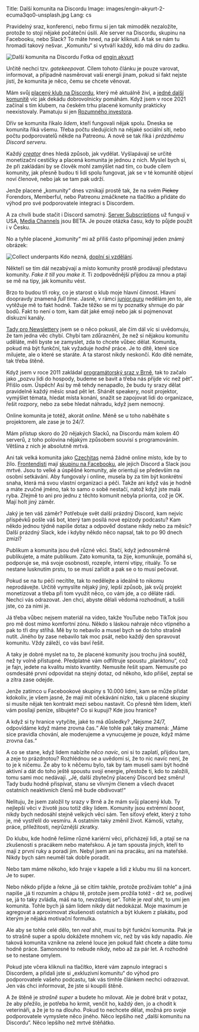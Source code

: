 Title: Další komunita na Discordu
Image: images/engin-akyurt-2-ecuma3qo0-unsplash.jpg
Lang: cs

Pravidelný sraz, konferenci, nebo firmu si jen tak mimoděk nezaložíte, protože to stojí nějaké počáteční úsilí.
Ale server na Discordu, skupinu na Facebooku, nebo Slack?
To máte hned, na pár kliknutí.
A tak se nám tu hromadí takový nešvar.
„Komunitu“ si vytváří každý, kdo má díru do zadku.

![Další komunita na Discordu]({static}/images/engin-akyurt-2-ecuma3qo0-unsplash.jpg)
Fotka od [engin akyurt](https://unsplash.com/@enginakyurt)

Určitě nechci tzv. _gatekeepovat_.
Cílem tohoto článku je pouze varovat, informovat, a případně nasměrovat vaši energii jinam, pokud si fakt nejste jistí, že komunita je něco, čemu se chcete věnovat.

Mám svůj [placený klub na Discordu](https://junior.guru/club/), který mě aktuálně živí, a [jedné další komunitě](https://python.cz/) víc jak dekádu dobrovolnicky pomáhám.
Když jsem v roce 2021 začínal s tím klubem, na českém trhu placené komunity prakticky neexistovaly.
Pamatuju si jen [Rozumného investora](https://www.rozumnyinvestor.cz/portal/).

Dřív se komunita říkalo _lidem_, kteří fungovali nějak spolu.
Dneska se komunita říká všemu.
Třeba počtu sledujících na nějaké sociální síti, nebo počtu podporovatelů někde na Patreonu.
A nově se tak říká i _prázdnému Discord serveru_.

Každý _[creator](https://www.pavlinaspeaks.com/blog/creator23)_ dnes hledá způsob, jak vydělat.
Vyšlapávají se určité monetizační cestičky a placená komunita je jednou z nich.
Myslel bych si, že při zakládání by se člověk mohl zamýšlet nad tím, co bude cílem komunity, jak přesně budou ti lidi spolu fungovat, jak se v té komunitě objeví noví členové, nebo jak se tam pak udrží.

Jenže placené „komunity“ dnes vznikají prostě tak, že na svém ~~Pickey~~ Forendors, Memberful, nebo Patreonu zmáčknete na tlačítko a přidáte do výhod pro své podporovatele integraci s Discordem.

A za chvíli bude stačit i Discord samotný.
[Server Subscriptions](https://creator-support.discord.com/hc/en-us/articles/10423011974551) už fungují v USA, [Media Channels](https://creator-support.discord.com/hc/en-us/articles/14346342766743-Media-Channels-for-Server-Subscriptions-BETA-) jsou BETA.
Je pouze otázka času, kdy to půjde použít i v Česku.

No a tyhle placené „komunity“ mi až příliš často připomínají jeden známý obrázek:

![Collect underpants]({static}/images/underpants.png)
Kdo nezná, [doplní si vzdělání](https://knowyourmeme.com/memes/profit).

Někteří se tím dál nezabývají a místo komunity prostě prodávají představu komunity.
_Fake it till you make it._
Ti zodpovědnější přijdou za mnou a ptají se mě na tipy, jak komunitu vést.

Brzo to budou tři roky, co je starost o klub moje hlavní činnost.
Hlavní doopravdy znamená _full time_.
Jasně, v rámci [junior.guru](https://junior.guru/) nedělám jen to, ale vytěžuje mě to fakt hodně.
Takže těžko se mi ty poznatky shrnuje do pár bodů.
Fakt to není o tom, kam dát jaké emoji nebo jak si pojmenovat diskuzní kanály.

[Tady pro Newslettery](https://www.newslettery.cz/p/cerven-2023) jsem se o něco pokusil, ale čím dál víc si uvědomuju, že tam jedna věc chybí.
Chybí tam zdůraznění, že než si nějakou komunitu uděláte, měli byste se zamyslet, zda to chcete vůbec dělat.
Komunita, pokud má být funkční, tak vyžaduje _hodně_ práce.
Je to dítě, které sice milujete, ale o které se staráte.
A ta starost nikdy neskončí.
Kdo dítě nemáte, tak třeba štěně.

Když jsem v roce 2011 zakládal [programátorský sraz v Brně](https://pyvo.cz/brno-pyvo/), tak to začalo jako „pozvu lidi do hospody, budeme se bavit a třeba nás přijde víc než pět”.
Přišlo osm.
Úspěch!
Asi by mě tehdy nenapadlo, že budu ty srazy dělat pravidelně každý měsíc snad pět let.
Shánět speakery, nosit projektor, vymýšlet témata, hledat místa konání, snažit se zapojovat lidi do organizace, řešit rozpory, nebo za sebe hledat náhradu, když jsem nemocný.

Online komunita je totéž, akorát _online_.
Méně se u toho naběháte s projektorem, ale zase je to 24/7.

Mám přístup skoro do 20 nějakých Slacků, na Discordu mám kolem 40 serverů, z toho polovina nějakým způsobem souvisí s programováním.
Většina z nich je absolutně mrtvá.

Ani tak velká komunita jako [Czechitas](https://www.czechitas.cz/) nemá žádné online místo, kde by to žilo.
[Frontendisti](https://frontendisti.cz/) mají [skupinu na Facebooku](https://www.facebook.com/groups/frontendisti), ale jejich Discord a Slack jsou mrtvé.
Jsou to velké a úspěšné komunity, ale orientují se především na osobní setkávání.
Aby fungovaly i online, musela by za tím být konkrétní snaha, která má svou vlastní organizaci a péči.
Takže ani když vás je hodně a máte zvučné jméno, tak to samo o sobě nestačí, natož když jste malá ryba.
Zřejmě to ani pro jednu z těchto komunit nebyla priorita, což je OK.
Mají holt jiný záměr.

Jaký je ten váš záměr?
Potřebuje svět další prázdný Discord, kam nejvíc příspěvků pošle váš bot, který tam posílá nové epizody podcastu?
Kam někdo jednou týdně napíše dotaz a odpověď dostane nikdy nebo za měsíc?
Další prázdný Slack, kde i kdyby někdo něco napsal, tak to po 90 dnech zmizí?

Publikum a komunita jsou dvě různé věci.
Stačí, když jednosměrně publikujete, a máte publikum.
Zato komunita, ta žije, komunikuje, pomáhá si, podporuje se, má svoje osobnosti, rozepře, interní vtipy, rituály.
To se nestane lusknutím prstu, to se musí zařídit a pak se o to musí pečovat.

Pokud se na tu péči necítíte, tak to nedělejte a ideálně to nikomu neprodávejte.
Určitě vymyslíte nějaký jiný, lepší způsob, jak svůj projekt monetizovat a třeba při tom využít něco, co vám jde, a co děláte rádi.
Nechci vás odrazovat.
Jen chci, abyste dělali vědomá rozhodnutí, a tušili jste, co za nimi je.

Já třeba vůbec nejsem materiál na video, takže YouTube nebo TikTok jsou pro mě dost mimo komfortní zónu.
Někdo s láskou nahraje něco vtipného a pak to tři dny stříhá.
Mě by to nebavilo a musel bych se do toho strašně nutit.
Jiného by zase nebavilo tak moc psát, nebo každý den spravovat komunitu.
Vždy záleží, co vás baví řešit.

A taky je dobré myslet na to, že placené komunity jsou trochu jiná soutěž, než ty volně přístupné.
Předplatné vám odfiltruje spoustu „planktonu“, což je fajn, jedete na kvalitu místo kvantity.
Nemusíte řešit spam.
Nemusíte po osmdesáté první odpovídat na stejný dotaz, od někoho, kdo přišel, zeptal se a zítra zase odejde.

Jenže zatímco u Facebookové skupiny s 10.000 lidmi, kam se může přidat kdokoliv, je všem jasné, že mají mít očekávání nízko, tak u placené skupiny si musíte nějak ten kontrakt mezi sebou nastavit.
Co přesně těm lidem, kteří vám posílají peníze, slibujete?
Co si kupují?
Kde jsou hranice?

A když si ty hranice vytyčíte, jaké to má důsledky?
„Nejsme 24/7, odpovídáme když máme zrovna čas.“
Ale tohle pak taky znamená:
„Máme sice pravidla chování, ale moderujeme a vynucujeme je pouze, když máme zrovna čas.“

A co se stane, když lidem nabízíte _něco navíc_, oni si to zaplatí, přijdou tam, a zeje to prázdnotou?
Rozhlédnou se a uvědomí si, že to nic navíc není, že to je k ničemu.
Že aby to k něčemu bylo, tak by tam museli sami být hodně aktivní a dát do toho ještě spoustu svojí energie, přestože ti, kdo to založili, tomu sami moc nedávají.
„Jé, další zbytečný placený Discord bez směru! Tady budu hodně přispívat, stanu se vlivným členem a všech dvacet ostatních neaktivních členů mě bude obdivovat!“

Nelituju, že jsem založil ty srazy v Brně a že mám svůj placený klub.
Ty nejlepší věci v životě jsou totiž díky lidem.
Komunity jsou extrémní _boost_, nikdy bych nedosáhl stejně velkých věcí sám.
Ten síťový efekt, který z toho je, mě vystřelil do vesmíru.
A ostatním taky změnil život.
Kámoši, vztahy, práce, příležitosti, nejrůznější zkratky.

Do klubu, kde hodně řešíme různé kariérní věci, přicházejí lidi, a ptají se na zkušenosti s pracákem nebo mateřskou.
A je tam spousta jiných, kteří to mají z první ruky a poradí jim.
Nebyl jsem ani na pracáku, ani na mateřské.
Nikdy bych sám neuměl tak dobře poradit.

Nebo tam máme někoho, kdo hraje v kapele a lidi z klubu mu šli na koncert.
Je to super.

Nebo někdo přijde a řekne „já se cítím takhle, protože prožívám tohle“ a jiná napíše „já ti rozumím a chápu tě, protože jsem prožila totéž - drž se, podívej se, já to taky zvládla, máš na to, nevzdávej se“.
Tohle je _real shit_, to umí jen komunita.
Tohle bych já sám lidem nikdy dát nedokázal.
Moje maximum je agregovat a aproximovat zkušenosti ostatních a být klukem z plakátu, pod kterým je nějaká motivační formulka.

Ale aby se tohle celé dělo, ten _real shit_, musí to být funkční komunita.
Pak je to strašně super a spolu dokážete mnohem víc, než by vás kdy napadlo.
Ale taková komunita vznikne na zelené louce jen pokud fakt chcete a dáte tomu hodně práce.
Samonosné to nebude nikdy, nebo až za pár let.
A rozhodně se to nestane omylem.

Pokud jste včera kliknuli na tlačítko, které vám zapnulo integraci s Discordem, a přidali jste si „exkluzivní komunitu“ do výhod pro podporovatele vašeho podcastu, tak vás tímhle článkem nechci odrazovat.
Jen vás chci informovat, že jste si koupili štěně.

A že štěně je _strašně super_ a budete ho milovat.
Ale je dobré brát v potaz, že aby přežilo, je potřeba ho krmit, venčit ho, každý den, jo a chodit k veterináři, a že je to na dlouho.
Pokud to nechcete dělat, možná pro svoje podporovatele vymyslete něco jiného.
Něco lepšího než „další komunitu na Discordu“.
Něco lepšího než mrtvé štěňátko.
